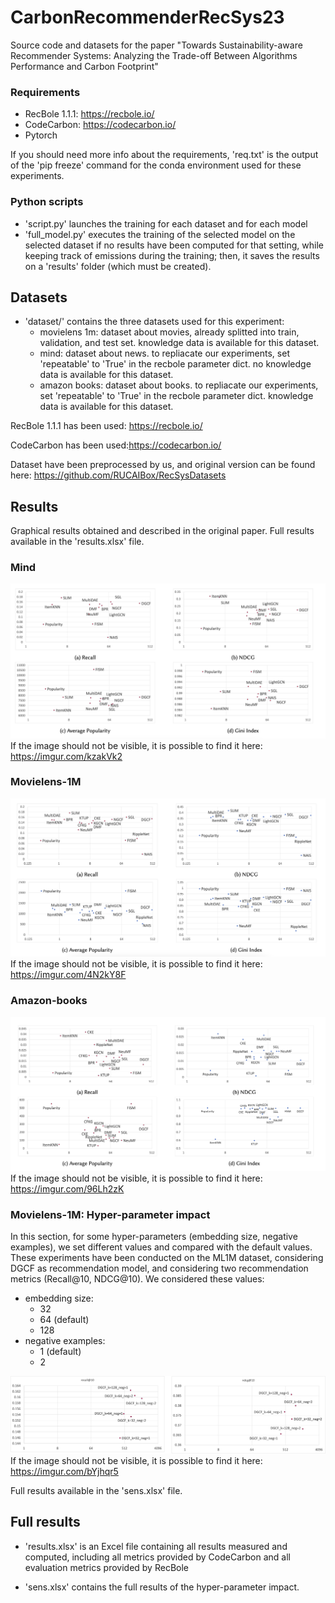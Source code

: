 # CarbonRecommenderRecSys23
Source code and datasets for the paper "Towards Sustainability-aware Recommender Systems: Analyzing the Trade-off Between Algorithms Performance and Carbon Footprint"

### Requirements
* RecBole 1.1.1: https://recbole.io/
* CodeCarbon: https://codecarbon.io/
* Pytorch

If you should need more info about the requirements, 'req.txt' is the output of the 'pip freeze' command for the conda environment used for these experiments.

### Python scripts

* 'script.py' launches the training for each dataset and for each model
* 'full_model.py' executes the training of the selected model on the selected dataset if no results have been computed for that setting, while keeping track of emissions during the training; then, it saves the results on a 'results' folder (which must be created).

## Datasets

* 'dataset/' contains the three datasets used for this experiment:
    * movielens 1m: dataset about movies, already splitted into train, validation, and test set. knowledge data is available for this dataset.
    * mind: dataset about news. to repliacate our experiments, set 'repeatable' to 'True' in the recbole parameter dict. no knowledge data is available for this dataset.
    * amazon books: dataset about books. to repliacate our experiments, set 'repeatable' to 'True' in the recbole parameter dict. knowledge data is available for this dataset.

RecBole 1.1.1 has been used: https://recbole.io/

CodeCarbon has been used:https://codecarbon.io/

Dataset have been preprocessed by us, and original version can be found here: https://github.com/RUCAIBox/RecSysDatasets


## Results

Graphical results obtained and described in the original paper.
Full results available in the 'results.xlsx' file.

### Mind
![](/graphs/sum_mind_dataset.png)
If the image should not be visible, it is possible to find it here: https://imgur.com/kzakVk2

### Movielens-1M
![](/graphs/sum_movielens_dataset.png)
If the image should not be visible, it is possible to find it here: https://imgur.com/4N2kY8F

### Amazon-books
![](/graphs/sum_amazon_books_dataset.png)
If the image should not be visible, it is possible to find it here: https://imgur.com/96Lh2zK


### Movielens-1M: Hyper-parameter impact

In this section, for some hyper-parameters (embedding size, negative examples), we set different values and compared with the default values. These experiments have been conducted on the ML1M dataset, considering DGCF as recommendation model, and considering two recommendation metrics (Recall@10, NDCG@10).
We considered these values:
* embedding size:
    * 32
    * 64 (default)
    * 128
* negative examples:
    * 1 (default)
    * 2

![](/graphs/sum_sens_movielens_dgcf.png)
If the image should not be visible, it is possible to find it here: https://imgur.com/bYjhqr5

Full results available in the 'sens.xlsx' file.


## Full results

* 'results.xlsx' is an Excel file containing all results measured and computed, including all metrics provided by CodeCarbon and all evaluation metrics provided by RecBole

* 'sens.xlsx' contains the full results of the hyper-parameter impact. 
